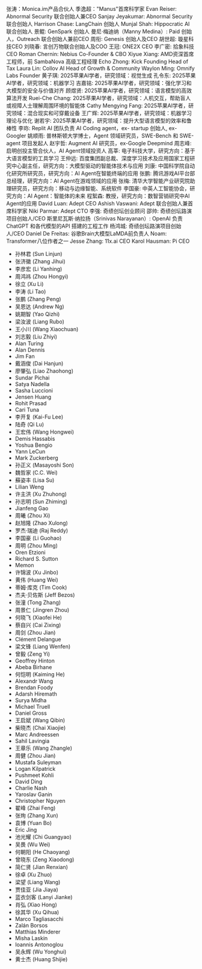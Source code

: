 
张涛：Monica.im产品合伙人
季逸超："Manus"首席科学家
Evan Reiser: Abnormal Security 联合创始人兼CEO
Sanjay Jeyakumar: Abnormal Security 联合创始人
Harrison Chase: LangChain 创始人
Munjal Shah: Hippocratic AI 联合创始人
景鲲: GenSpark 创始人
曼尼·梅迪纳（Manny Medina）: Paid 创始人，Outreach 联合创始人兼前CEO
周衔: Genesis 创始人及CEO
胡世超: 璇星科技CEO
刘晓春: 言创万物联合创始人及COO
王冠: ONE2X CEO
李广密: 拾象科技CEO
Roman Chernin: Nebius Co-Founder & CBO
Xiyue Xiang: AMD资深首席工程师，前 SambaNova 高级工程经理
Echo Zhong: Kick Founding Head of Tax
Laura Lin: Collov AI Head of Growth & Community
Waylon Ming: Omnify Labs Founder
黄子琪: 2025苹果AI学者，研究领域：视觉生成
孔令东: 2025苹果AI学者，研究领域：机器学习
吉嘉铭: 2025苹果AI学者，研究领域：强化学习和大模型的安全与价值对齐
顾煜贤: 2025苹果AI学者，研究领域：语言模型的高效算法开发
Ruei-Che Chang: 2025苹果AI学者，研究领域：人机交互，帮助盲人或视障人士理解周围环境的智能体
Cathy Mengying Fang: 2025苹果AI学者，研究领域：混合现实和可穿戴设备
王广辉: 2025苹果AI学者，研究领域：机器学习理论与优化
谢若宇: 2025苹果AI学者，研究领域：提升大型语言模型的效率和鲁棒性
李珎: Replit AI 团队负责 AI Coding agent，ex- startup 创始人, ex- Googler
姚顺雨: 普林斯顿大学博士，Agent 领域研究员，SWE-Bench 和 SWE-agent 项目发起人
赵宇哲: Augment AI 研究员，ex-Google Deepmind
周志峰: 启明创投主管合伙人，AI Agent领域投资人
高莘: 电子科技大学，研究方向：基于大语言模型的工具学习
王仲远: 百度集团副总裁、深度学习技术及应用国家工程研究中心副主任，研究方向：大模型驱动的智能体技术与应用
刘康: 中国科学院自动化研究所研究员，研究方向：AI Agent在智能终端的应用
张鹏: 腾讯游戏AI平台部总经理，研究方向：AI Agent在游戏领域的应用
张梅: 清华大学智能产业研究院助理研究员，研究方向：移动与边缘智能、系统软件
李国豪: 中英人工智能协会，研究方向：AI Agent：智能体的未来
程絮森: 教授，研究方向：数智营销研究中AI Agent的应用
David Luan: Adept CEO
Ashish Vaswani: Adept 联合创始人兼首席科学家
Niki Parmar: Adept CTO
李强: 奇绩创坛创业顾问
邵帅: 奇绩创坛路演项目创始人/CEO
斯里尼瓦斯·纳拉扬（Srinivas Narayanan）: OpenAI 负责ChatGPT 和各代模型的API 搭建的工程工作
杨鸿城: 奇绩创坛路演项目创始人/CEO
Daniel De Freitas: 谷歌Brain大模型LaMDA前负责人
Noam: Transformer八位作者之一
Jesse Zhang: 11x.ai CEO
Karol Hausman: Pi CEO
- 孙林君 (Sun Linjun)
- 张济徽 (Zhang Jihui)
- 李彦宏 (Li Yanhing)
- 周鸿祎 (Zhou Hongyi)
- 徐立 (Xu Li)
- 李涛 (Li Tao)
- 张鹏 (Zhang Peng)
- 吴恩达 (Andrew Ng)
- 姚期智 (Yao Qizhi)
- 梁汝波 (Liang Rubo)
- 王小川 (Wang Xiaochuan)
- 刘志毅 (Liu Zhiyi)
- Alan Turing
- Alan Dennis
- Jim Fan
- 戴涵俊 (Dai Hanjun)
- 廖肇弘 (Liao Zhaohong)
- Sundar Pichai
- Satya Nadella
- Sasha Luccioni
- Jensen Huang
- Rohit Prasad
- Cari Tuna
- 李开复 (Kai-Fu Lee)
- 陆奇 (Qi Lu)
- 王宏伟 (Wang Hongwei)
- Demis Hassabis
- Yoshua Bengio
- Yann LeCun
- Mark Zuckerberg
- 孙正义 (Masayoshi Son)
- 魏哲家 (C.C. Wei)
- 蘇姿丰 (Lisa Su)
- Lilian Weng
- 许主洪 (Xu Zhuhong)
- 孙志明 (Sun Zhiming)
- Jianfeng Gao
- 周曦 (Zhou Xi)
- 赵旭隆 (Zhao Xulong)
- 罗杰·瑞迪 (Raj Reddy)
- 李国豪 (Li Guohao)
- 周明 (Zhou Ming)
- Oren Etzioni
- Richard S. Sutton
- Memon
- 许锦波 (Xu Jinbo)
- 黄伟 (Huang Wei)
- 蒂姆·库克 (Tim Cook)
- 杰夫·贝佐斯 (Jeff Bezos)
- 张潼 (Tong Zhang)
- 周景仁 (Jingren Zhou)
- 何晓飞 (Xiaofei He)
- 蔡自兴 (Cai Zixing)
- 周剑 (Zhou Jian)
- Clément Delangue
- 梁文锋 (Liang Wenfen)
- 曾毅 (Zeng Yi)
- Geoffrey Hinton
- Abeba Birhane
- 何恺明 (Kaiming He)
- Alexandr Wang
- Brendan Foody
- Adarsh Hiremath
- Surya Midha
- Michael Truell
- Daniel Gross
- 王启斌 (Wang Qibin)
- 柴晓杰 (Chai Xiaojie)
- Marc Andreessen
- Sahil Lavingia
- 王章乐 (Wang Zhangle)
- 周健 (Zhou Jian)
- Mustafa Suleyman
- Logan Kilpatrick
- Pushmeet Kohli
- David Ding
- Charlie Nash
- Yaroslav Ganin
- Christopher Nguyen
- 翟峰 (Zhai Feng)
- 张珣 (Zhang Xun)
- 袁博 (Yuan Bo)
- Eric Jing
- 池光耀 (Chi Guangyao)
- 吴畏 (Wu Wei)
- 何朝阳 (He Chaoyang)
- 曾晓东 (Zeng Xiaodong)
- 简仁贤 (Jian Renxian)
- 徐卓 (Xu Zhuo)
- 梁望 (Liang Wang)
- 贾佳亚 (Jia Jiaya)
- 蓝衣剑客 (Lanyi Jianke)
- 肖弘 (Xiao Hong)
- 徐其华 (Xu Qihua)
- Marco Tagliasacchi
- Zalán Borsos
- Matthias Minderer
- Misha Laskin
- Ioannis Antonoglou
- 吴永辉 (Wu Yonghui)
- 黄士杰 (Huang Shijie)
